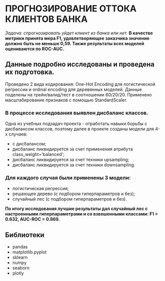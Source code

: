 # ПРОГНОЗИРОВАНИЕ ОТТОКА КЛИЕНТОВ БАНКА

*Задача: спрогнозировать уйдет клиент из банка или нет.* **В качестве метрики принята мера F1, удовлетворяющее заказчика значение должно быть не меньше 0,59. Также результаты всех моделей оцениваются по ROC-AUC.**

## Данные подробно исследованы и проведена их подготовка.
Проведено 2 вида кодирования: One-Hot Encoding для логистической регрессии и ordinal encoding для деревянных моделей. Данные поделены на трейн/валид/тест в соотношении 60/20/20.
Применено масштабирование признаков с помощью StandardScaler.

### В процессе исследования выявлен дисбаланс классов. 
Одна из учебных подзадач проекта - отработать навыки борьбы с дисбалансом классов, поэтому далее в проекте созданы модели для 4-х случаев:
- с дисбалансом;
- дисбаланс ликвидируется за счет применения атрибута class_weight='balanced';
- дисбаланс ликвидируется за счет техники upsampling;
- дисбаланс ликвидируется за счет техники downsampling.

### Для каждого случая были применены 3 модели:
- логистическая регрессия;
- решающее дерево (с подбором гиперпараметров и без);
- случайный лес  (с подбором гиперпараметров и без).

**По итогу исследования лучшие результаты дал случайный лес с настроенными гиперпараметрами и со взвешенными классами:  F1 = 0.632, AUC-ROC = 0.869.**

## Библиотеки
* pandas
* matplotlib.pyplot
* sklearn
* numpy
* seaborn
* plotly

